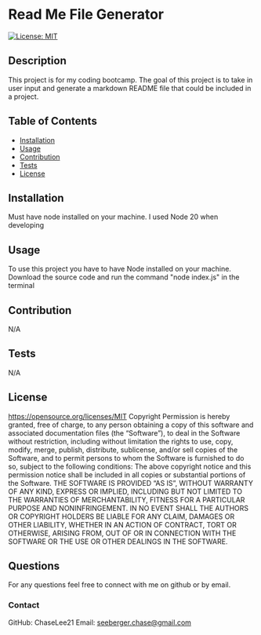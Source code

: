 # Read Me File Generator
  [![License: MIT](https://img.shields.io/badge/License-MIT-yellow.svg)](#license)
  ## Description
  This project is for my coding bootcamp. The goal of this project is to take in user input and generate a markdown README file that could be included in a project.
  ## Table of Contents
  - [Installation](#installation)
  - [Usage](#usage)
  - [Contribution](#contribution)
  - [Tests](#tests)
  - [License](#license)
  ## Installation
  Must have node installed on your machine. I used Node 20 when developing
  ## Usage
  To use this project you have to have Node installed on your machine. Download the source code and run the command "node index.js" in the terminal
  ## Contribution
  N/A 
  ## Tests
  N/A
  ## License
  https://opensource.org/licenses/MIT
  Copyright <YEAR> <COPYRIGHT HOLDER>
      Permission is hereby granted, free of charge, to any person obtaining a copy of this software and associated documentation files (the “Software”), to deal in the Software without restriction, including without limitation the rights to use, copy, modify, merge, publish, distribute, sublicense, and/or sell copies of the Software, and to permit persons to whom the Software is furnished to do so, subject to the following conditions:
      The above copyright notice and this permission notice shall be included in all copies or substantial portions of the Software.
      THE SOFTWARE IS PROVIDED “AS IS”, WITHOUT WARRANTY OF ANY KIND, EXPRESS OR IMPLIED, INCLUDING BUT NOT LIMITED TO THE WARRANTIES OF MERCHANTABILITY, FITNESS FOR A PARTICULAR PURPOSE AND NONINFRINGEMENT. IN NO EVENT SHALL THE AUTHORS OR COPYRIGHT HOLDERS BE LIABLE FOR ANY CLAIM, DAMAGES OR OTHER LIABILITY, WHETHER IN AN ACTION OF CONTRACT, TORT OR OTHERWISE, ARISING FROM, OUT OF OR IN CONNECTION WITH THE SOFTWARE OR THE USE OR OTHER DEALINGS IN THE SOFTWARE.
  ## Questions
  For any questions feel free to connect with me on github or by email.
  ### Contact
  GitHub: ChaseLee21
  Email: seeberger.chase@gmail.com
